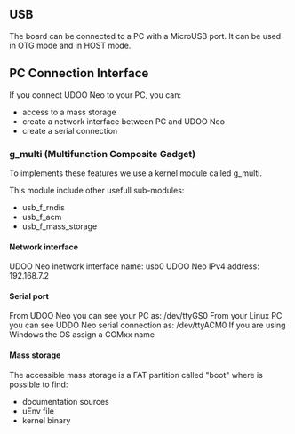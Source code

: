 ## USB
The board can be connected to a PC with a MicroUSB port. It can be used in OTG mode and in HOST mode. 


## PC Connection Interface
If you connect UDOO Neo to your PC, you can:
* access to a mass storage
* create a network interface between PC and UDOO Neo
* create a serial connection

### g_multi (Multifunction Composite Gadget)
To implements these features we use a kernel module called g_multi.

This module include other usefull sub-modules:
* usb_f_rndis
* usb_f_acm
* usb_f_mass_storage

#### Network interface
UDOO Neo inetwork interface name: usb0
UDOO Neo IPv4 address: 192.168.7.2

#### Serial port
From UDOO Neo you can see your PC as: /dev/ttyGS0 
From your Linux PC you can see UDDO Neo serial connection as: /dev/ttyACM0
If you are using Windows the OS assign a COMxx name

#### Mass storage
The accessible mass storage is a FAT partition called "boot" where is possible to find:
* documentation sources
* uEnv file 
* kernel binary
